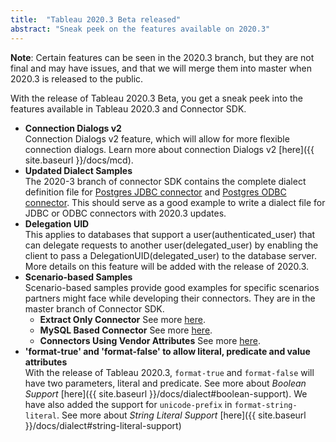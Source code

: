```yaml
---
title:  "Tableau 2020.3 Beta released"
abstract: "Sneak peek on the features available on 2020.3"
---
```

**Note**: Certain features can be seen in the 2020.3 branch, but they are not final and may have issues, and that we will merge them into master when 2020.3 is released to the public. <br/>

With the release of Tableau 2020.3 Beta, you get a sneak peek into the features available in Tableau 2020.3 and Connector SDK. 
- __Connection Dialogs v2__ <br/>
Connection Dialogs v2 feature, which will allow for more flexible connection dialogs. Learn more about connection Dialogs v2 [here]({{ site.baseurl }}/docs/mcd).
- __Updated Dialect Samples__ <br/>
The 2020-3 branch of connector SDK contains the complete dialect definition file for [Postgres JDBC connector](https://github.com/tableau/connector-plugin-sdk/blob/dev-2020.3/samples/plugins/postgres_jdbc/dialect.tdd) and [Postgres ODBC connector](https://github.com/tableau/connector-plugin-sdk/blob/dev-2020.3/samples/plugins/postgres_odbc/dialect.tdd). This should serve as a good example to write a dialect file for JDBC or ODBC connectors with 2020.3 updates.
- __Delegation UID__ <br/>
This applies to databases that support a user(authenticated_user) that can delegate requests to another user(delegated_user) by enabling the client to pass a DelegationUID(delegated_user) to the database server. More details on this feature will be added with the release of 2020.3. 
- __Scenario-based Samples__ <br/>
Scenario-based samples provide good examples for specific scenarios partners might face while developing their connectors.  They are in the master branch of Connector SDK.
    - __Extract Only Connector__ See more [here](https://github.com/tableau/connector-plugin-sdk/tree/master/samples/scenarios/extract_only/sqlite_extract).
    - __MySQL Based Connector__ See more [here](https://github.com/tableau/connector-plugin-sdk/tree/master/samples/scenarios/mysql_based/mysql_odbc).
    - __Connectors Using Vendor Attributes__ See more [here](https://github.com/tableau/connector-plugin-sdk/tree/master/samples/scenarios/vendor_attributes/postgres_vendor).
- __'format-true' and 'format-false' to allow literal, predicate and value attributes__ <br/>
With the release of Tableau 2020.3, `format-true` and `format-false` will have two parameters, literal and predicate. See more about *Boolean Support* [here]({{ site.baseurl }}/docs/dialect#boolean-support). We have also added the support for `unicode-prefix` in `format-string-literal`. See more about *String Literal Support* [here]({{ site.baseurl }}/docs/dialect#string-literal-support) 


